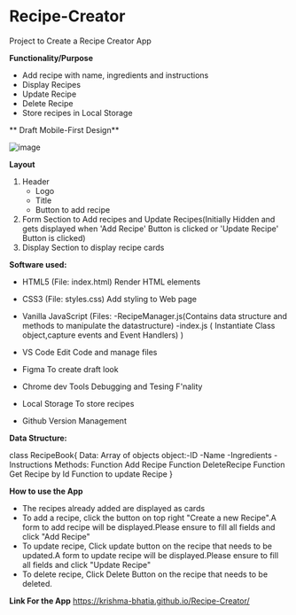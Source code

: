 # Recipe-Creator
Project to Create a Recipe Creator App

**Functionality/Purpose**
- Add recipe with name, ingredients and instructions
- Display Recipes
- Update Recipe
- Delete Recipe
- Store recipes in Local Storage

** Draft Mobile-First Design**
 
 
![image](https://user-images.githubusercontent.com/83254827/124223984-2af8aa80-db48-11eb-87d1-eb6e18a01249.png)


**Layout**
1) Header
   - Logo
   - Title
   - Button to add recipe
2) Form Section to Add recipes and Update Recipes(Initially Hidden and gets displayed when 'Add Recipe' Button is clicked or 'Update Recipe' Button is clicked)
3) Display Section to display recipe cards

**Software used:**
- HTML5 (File: index.html)
   Render HTML elements
- CSS3 (File: styles.css)
   Add styling to Web page 
- Vanilla JavaScript 
   (Files: 
         -RecipeManager.js(Contains data structure and methods to manipulate the datastructure)
         -index.js ( Instantiate Class object,capture events and Event Handlers)
         )
         
- VS Code
   Edit Code and manage files
- Figma
   To create draft look
- Chrome dev Tools
   Debugging and Tesing F'nality
- Local Storage
   To store recipes
- Github
    Version Management


**Data Structure:**

class RecipeBook{
Data:
Array of objects
object:-ID
       -Name
       -Ingredients
       -Instructions
 Methods:
 Function Add Recipe
 Function DeleteRecipe
 Function Get Recipe by Id
 Function to update Recipe
}

**How to use the App**
- The recipes already added are displayed as cards
- To add a recipe, click the button on top right "Create a new Recipe".A form to add recipe will be displayed.Please ensure to fill all fields and click "Add Recipe"
- To update recipe, Click update button on the recipe that needs to be updated.A form to update recipe will be displayed.Please ensure to fill all fields and click "Update Recipe"
- To delete recipe, Click Delete Button on the recipe that needs to be deleted.

**Link For the App**
https://krishma-bhatia.github.io/Recipe-Creator/



